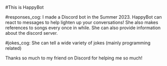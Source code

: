 #This is HappyBot 

 #responses_cog:
I made a Discord bot in the Summer 2023. HappyBot can react to messages to help lighten up your conversations! She also makes references to songs every once in while.
She can also provide information about the discord server.

#jokes_cog:
She can tell a wide variety of jokes (mainly programming related) 


Thanks so much to my friend on Discord for helping me so much!
